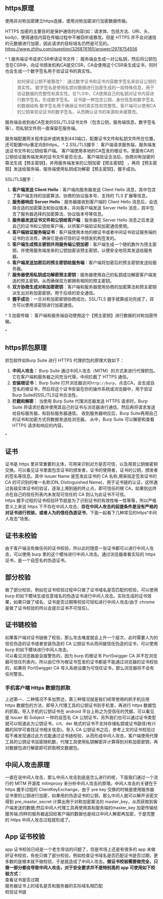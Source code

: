 ## **https原理**
使用非对称加密建立https连接，使用对称加密进行加密数据传输。

HTTPS 加密的主要目的是保护通信的内容(如：请求体、包括方法、URI、头、body)，使得通信内容在传输过程中不被窃听或篡改。但是 HTTPS 并不会对通信的元数据进行加密，因此请求的目标域名仍然是可见的。
<https://www.zhihu.com/question/326876165/answer/2978754556>

^
1.服务端证书请求CSR申请证书文件：
服务端会生成一对公私钥，然后将公钥包含在CSR中，向证书颁发机构CA提交CSR，CA会使用这个CSR来生成证书，同时也会生成一个数字签名用于验证证书的真实性。
>如何保证公钥不被篡改?： 通过数字证书和证书内容数字签名来验证公钥的真实性。
>数字签名是使用私钥对数据进行加密生成的一段特殊信息，用于验证数据的完整性和真实性。在TLS中，CA使用自己的私钥对证书内容进行数字签名，形成数字签名。
>证书是一种包含公钥、身份信息和数字签名的数据结构
>数字签名用于确保证书的真实性和完整性。客户端可以使用CA的公钥来验证证书的数字签名，从而确认证书的来源和未被篡改。

服务端会收到由CA签发的SSL/TLS证书文件（包含公钥，服务端信息，数字签名等），而私钥文件则一直保留在服务端。

服务端配置网关程序监听或转发到443端口，配置证书文件和私钥文件所在位置，还可配置http重定向到https。
^
2.SSL/TLS握手：
客户端请求服务端，服务端发送证书文件和公钥给客户端。
客户端使用本地的CA签发的根证书，里面有CA的公钥验证服务端发来的证书文件是否合法。
客户端验证合法后，协商对称加密的算法生成【预主密钥】，并用服务端发来的公钥加密【预主密钥】 ，再将【预主密钥】发送给服务端，服务端使用私钥成功解密【预主密钥】，握手成功。



SSL/TLS握手：


1. **客户端发送 Client Hello**：客户端向服务器发送 Client Hello 消息，其中包含了客户端支持的加密算法、协商的协议版本号、支持的 TLS 扩展等信息。
2. **服务器响应 Server Hello**：服务器接收到客户端的 Client Hello 消息后，会选择合适的加密算法和协议版本，并向客户端发送 Server Hello 消息，其中包含了服务器选择的加密算法、协议版本号等信息。
3. **服务器发送证书文件和公钥给客户端**：服务器在 Server Hello 消息之后发送自己的证书和公钥给客户端，以供客户端验证和加密通信使用。
4. **客户端验证服务端证书**：客户端使用本地的根证书或者中间证书验证服务端的证书的合法性，确保它是由可信的证书颁发机构签发的。
5. **客户端生成预主密钥并用服务端公钥加密**：客户端生成一个随机数作为预主密钥，并使用服务端发来的公钥加密该预主密钥，以便安全地将其发送给服务器。
6. **客户端发送加密后的预主密钥给服务端**：客户端将加密后的预主密钥发送给服务器。
7. **服务器使用私钥成功解密预主密钥**：服务器使用自己的私钥成功解密客户端发送的预主密钥，从而确保双方都拥有相同的预主密钥。
8. **双方协商生成对称加密密钥**：客户端和服务器使用协商的加密算法和预主密钥派生出对称加密密钥，用于后续的安全通信。
9. **握手成功**：一旦对称加密密钥协商成功，SSL/TLS 握手就算成功完成了，双方可以使用该密钥进行加密通信。




^
3.加密传输：
客户端和服务端自动使用这个【预主密钥】进行数据的对称加密传输。



^
## **https抓包原理**

抓包软件如Burp Suite 进行 HTTPS 代理抓包的原理大致如下：

1. **中间人攻击：** Burp Suite 通过中间人攻击（MITM）的方式来进行代理抓包。它在客户端和服务器之间充当代理，中间拦截了 HTTPS 通信。
2. **安装根证书：** Burp Suite 打开浏览器访问`http://burp`，点击CA，会生成自签名的根证书，然后将这个证书安装在你的操作系统或浏览器中，用于验证Burp Suite的SSL/TLS证书合法性。
3. **拦截和解密：** 
当使用 Burp Suite 代理浏览器发送 HTTPS 请求时，Burp Suite 将请求拦截并使用其自己的证书与浏览器进行通信，然后再将请求发送给目标服务器，和目标服务器通信。
收到服务器响应后，Burp Suite再用自己的证书和加密方式将数据发送给浏览器。
从中，Burp Suite 可以解密和查看 HTTPS 请求和响应的内容。




^
## **证书**

证书是 https 里非常重要的主体，可用来识别对方是否可信，以及用其公钥做密钥交换。可以看见证书里面包含证书的颁发者，证书的使用者，证书的公钥，颁发者的签名等信息。其中 Issuer Name 是签发此证书的 CA 名称,用来指定签发证书的 CA 的可识别的唯一名称(DN, Distinguished Name)，用于证书链的认证，这样通过各级实体证书的验证，逐渐上溯到链的终止点，即可信任的根 CA，如果到达终点在自己的信任列表内未发现可信任的 CA 则认为此证书不可信。\
https 握手过程的证书校验环节就是为了识别证书的有效性唯一性等等，所以严格意义上来说 https 下不存在中间人攻击，**存在中间人攻击的前提条件是没有严格的对证书进行校验，或者人为的信任伪造证书**，下面一起看下几种常见的https“中间人攻击”场景。

## []()证书未校验

由于客户端没有做任何的证书校验，所以此时随意一张证书都可以进行中间人攻击，可以使用 burp 里的这个模块进行中间人攻击。通过浏览器查看实际的 https 证书，是一个自签名的伪造证书。

## []()部分校验

做了部分校验，例如在证书校验过程中只做了证书域名是否匹配的校验，可以使用 burp 的如下模块生成任意域名的伪造证书进行中间人攻击。实际生成的证书效果，如果只做了域名、证书是否过期等校验可轻松进行中间人攻击(由于 chrome 是做了证书校验的所以会提示证书不可信任)。

## []()证书链校验

如果客户端对证书链做了校验，那么攻击难度就会上升一个层次，此时需要人为的信任伪造的证书或者安装伪造的 CA 公钥证书从而间接信任伪造的证书，可以使用 burp 的如下模块进行中间人攻击。\
可以看见浏览器是会报警告的，因为 burp 的根证书 PortSwigger CA 并不在浏览器可信任列表内，所以由它作为根证书签发的证书都是不能通过浏览器的证书校验的，如果将 PortSwigger CA 导入系统设置为可信任证书，那么浏览器将不会有任何警告。

### []()手机客户端 Https 数据包抓取

上述第一、二种情况不多加赘述，第三种情况就是我们经常使用的抓手机应用https 数据包的方法，即导入代理工具的公钥证书到手机里，再进行 https 数据包的抓取。导入手机的公钥证书在 android 平台上称之为受信任的凭据，可以看见是 Issuer 和 Subject 一样的自签名 CA 公钥证书，另外我们也可以通过证书类型就可以知道此为公钥证书，crt、der 格式的证书不支持存储私钥或证书路径(有兴趣的同学可查找证书相关信息)。导入 CA 公钥证书之后，参考上文的证书校验过程不难发现通过此方式能通过证书链校验，从而形成中间人攻击，客户端使用代理工具的公钥证书加密随机数，代理工具使用私钥解密并计算得到对称加密密钥，再对数据包进行解密即可抓取明文数据包。

## []()中间人攻击原理

一直在说中间人攻击，那么中间人攻击到底是怎么进行的呢，下面我们通过一个流行的 MITM 开源库 mitmproxy 来分析中间人攻击的原理。中间人攻击的关键在于 https 握手过程的 ClientKeyExchange，由于 pre key 交换的时候是使用服务器证书里的公钥进行加密，如果用的伪造证书的公钥，那么中间人就可以解开该密文得到 pre\_master\_secret 计算出用于对称加密算法的 master\_key，从而获取到客户端发送的数据;然后中间人代理工具再使用其和服务端的master\_key 加密传输给服务端;同样的服务器返回给客户端的数据也是经过中间人解密再加密，于是完整的 https 中间人攻击过程就形成了。

## []()App 证书校验

app 证书校验已经是一个老生常谈的问题了，但是市场上还是有很多的 app 未做好证书校验，有些只做了部分校验，例如检查证书域名是否匹配证书是否过期，更多数的是根本就不做校验，于是就造成了中间人攻击。**做证书校验需要做完全，只做一部分都会导致中间人攻击，对于安全要求并不是特别高的 app 可使用如下校验方式：**\
查看证书是否过期\
服务器证书上的域名是否和服务器的实际域名相匹配\
校验证书链

